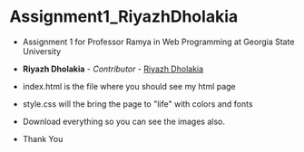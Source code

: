 # Assignment1_RiyazhDholakia
* Assignment 1 for Professor Ramya in Web Programming at Georgia State University

* **Riyazh Dholakia** - *Contributor* - [Riyazh Dholakia](https://github.com/riyazhdholakia)

* index.html is the file where you should see my html page
* style.css will the bring the page to "life" with colors and fonts

* Download everything so you can see the images also.

* Thank You
